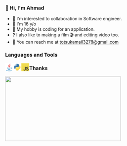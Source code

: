 ### 👋 Hi, I'm Ahmad
- 👀 I'm interested to collaboration in Software engineer.
- 📑 I'm 16 y/o
- 📘 My hobby is coding for an application.
- ❓ I also like to making a film 🎬 and editing video too.
- 📩 You can reach me at totsukamail3278@gmail.com

### Languages and Tools
<img align="left" alt="Ahmad3296's Github Stats" src="https://raw.githubusercontent.com/devicons/devicon/master/icons/java/java-original.svg" width="26px" />
<img align="left" alt="Ahmad3296's Github Stats" src="https://raw.githubusercontent.com/devicons/devicon/master/icons/python/python-original.svg" width="26px" />
<img align="left" alt="Ahmad3296's Github Stats" src="https://raw.githubusercontent.com/devicons/devicon/master/icons/javascript/javascript-original.svg" width="26px" />

### Thanks
<img align="center" src="https://i.imgur.com/KXx0cCx.gif" width="373.5px" height="208.5px" />
